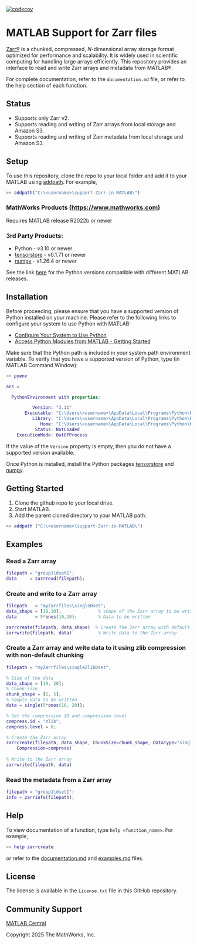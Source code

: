 [![codecov](https://codecov.io/gh/mathworks/MATLAB-support-for-Zarr-files/graph/badge.svg?token=ZBLNDOLQyA)](https://codecov.io/gh/mathworks/MATLAB-support-for-Zarr-files)

# MATLAB Support for Zarr files

[Zarr&reg;](https://zarr-specs.readthedocs.io/en/latest/specs.html) is a chunked, compressed, _N_-dimensional array storage format optimized for performance and scalability. It is widely used in scientific computing for handling large arrays efficiently.
This repository provides an interface to read and write Zarr arrays and metadata from MATLAB&reg;.

For complete documentation, refer to the `documentation.md` file, or refer to the help section of each function.

## Status
- Supports only Zarr v2.
- Supports reading and writing of Zarr arrays from local storage and Amazon S3.
- Supports reading and writing of Zarr metadata from local storage and Amazon S3.

## Setup
To use this repository, clone the repo to your local folder and add it to your MATLAB using [addpath](https://www.mathworks.com/help/matlab/ref/addpath.html).
For example, 
``` MATLAB
>> addpath("C:\<username>\support-Zarr-in-MATLAB\")
```

### MathWorks Products (https://www.mathworks.com)

Requires MATLAB release R2022b or newer

### 3rd Party Products:
- Python - v3.10 or newer
- [tensorstore](https://github.com/google/tensorstore) - v0.1.71 or newer
- [numpy](https://github.com/numpy/numpy) - v1.26.4 or newer

See the link [here](https://www.mathworks.com/support/requirements/python-compatibility.html) for the Python versions compatible with different MATLAB releases.


## Installation
Before proceeding, please ensure that you have a supported version of Python installed on your machine.
Please refer to the following links to configure your system to use Python with MATLAB:
- [Configure Your System to Use Python](https://www.mathworks.com/help/matlab/matlab_external/install-supported-python-implementation.html)
- [Access Python Modules from MATLAB - Getting Started](https://www.mathworks.com/help/matlab/matlab_external/create-object-from-python-class.html)

Make sure that the Python path is included in your system path environment variable. To verify that you have a supported version of Python, type (in MATLAB Command Window):

``` MATLAB
>> pyenv

ans = 

  PythonEnvironment with properties:

          Version: "3.11"
       Executable: "C:\Users\<username>\AppData\Local\Programs\Python\Python311\pythonw.exe"
          Library: "C:\Users\<username>\AppData\Local\Programs\Python\Python311\python311.dll"
             Home: "C:\Users\<username>\AppData\Local\Programs\Python\Python311"
           Status: NotLoaded
    ExecutionMode: OutOfProcess
```
If the value of the `Version` property is empty, then you do not have a supported version available.

Once Python is installed, install the Python packages [tensorstore](https://github.com/google/tensorstore) and [numpy](https://github.com/numpy/numpy).

## Getting Started 
1. Clone the github repo to your local drive.
2. Start MATLAB.
3. Add the parent cloned directory to your MATLAB path:
``` MATLAB
>> addpath ("C:\<username>\support-Zarr-in-MATLAB\")
```

## Examples

### Read a Zarr array
``` MATLAB
filepath = "group1\dset1";
data     = zarrread(filepath);
```

### Create and write to a Zarr array
``` MATLAB
filepath   = "myZarrfiles\singleDset";
data_shape = [10,10];              % shape of the Zarr array to be written
data       = 5*ones(10,10);        % Data to be written

zarrcreate(filepath, data_shape)  % Create the Zarr array with default attributes
zarrwrite(filepath, data)          % Write data to the Zarr array
```

### Create a Zarr array and write data to it using zlib compression with non-default chunking
``` MATLAB
filepath = "myZarrfiles\singleZlibDset";

% Size of the data
data_shape = [10, 20];
% Chunk size
chunk_shape = [5, 5];
% Sample data to be written
data = single(5*ones(10, 20));

% Set the compression ID and compression level
compress.id = "zlib";
compress.level = 8;

% Create the Zarr array
zarrcreate(filepath, data_shape, ChunkSize=chunk_shape, DataType="single", ...
	Compression=compress)
	
% Write to the Zarr array
zarrwrite(filepath, data)
```


### Read the metadata from a Zarr array
``` MATLAB
filepath = "group1\dset1";
info = zarrinfo(filepath);
```

## Help
To view documentation of a function, type `help <function_name>`. For example,
``` MATLAB
>> help zarrcreate
```
or refer to the [documentation.md](https://github.com/mathworks/MATLAB-support-for-Zarr-files/blob/main/doc/documentation.md) and [examples.md](https://github.com/mathworks/MATLAB-support-for-Zarr-files/blob/main/doc/examples.md) files.


## License
<!--- Make sure you have a License.txt within your Repo --->

The license is available in the `License.txt` file in this GitHub repository.

## Community Support
[MATLAB Central](https://www.mathworks.com/matlabcentral)

Copyright 2025 The MathWorks, Inc.
